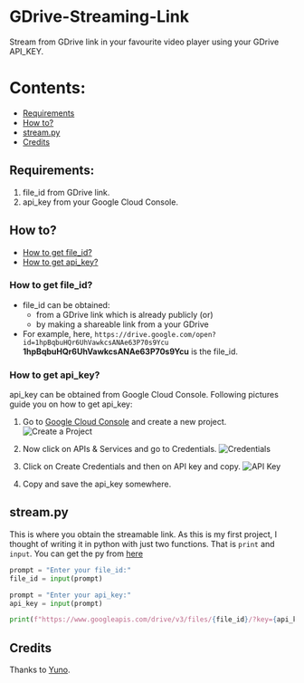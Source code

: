 # GDrive-Streaming-Link
Stream from GDrive link in your favourite video player using your GDrive API_KEY.

# Contents:
* [Requirements](https://github.com/Tweetus-Bot/GDrive-Streaming-Link/blob/master/README.md#requirements)
* [How to?](https://github.com/Tweetus-Bot/GDrive-Streaming-Link/blob/master/README.md#how-to)
* [stream.py](https://github.com/Tweetus-Bot/GDrive-Streaming-Link/blob/master/README.md#streampy)
* [Credits](https://github.com/Tweetus-Bot/GDrive-Streaming-Link/blob/master/README.md#credits)

## Requirements:
1. file_id from GDrive link.
2. api_key from your Google Cloud Console.
       
## How to?
* [How to get file_id?](https://github.com/Tweetus-Bot/GDrive-Streaming-Link/blob/master/README.md#how-to-get-file_id)
* [How to get api_key?](https://github.com/Tweetus-Bot/GDrive-Streaming-Link/blob/master/README.md#how-to-get-api_key)
### How to get file_id?
- file_id can be obtained: 
  - from a GDrive link which is already publicly (or)
  - by making a shareable link from a your GDrive
- For example, here, `https://drive.google.com/open?id=1hpBqbuHQr6UhVawkcsANAe63P70s9Ycu` **1hpBqbuHQr6UhVawkcsANAe63P70s9Ycu** is the file_id.    
       
### How to get api_key?
api_key can be obtained from Google Cloud Console. Following pictures guide you on how to get api_key:

1. Go to [Google Cloud Console](https://console.cloud.google.com) and create a new project.
![Create a Project](https://i.imgur.com/7RRshPa.png)

2. Now click on APIs & Services and go to Credentials.
![Credentials](https://i.imgur.com/Wt24uXa.png)

3. Click on Create Credentials and then on API key and copy.
![API Key](https://i.imgur.com/pCa9SvF.png)

4. Copy and save the api_key somewhere.

## stream.py
This is where you obtain the streamable link. As this is my first project, I thought of writing it in python with just two functions. That is `print` and `input`. You can get the py from [here](https://github.com/Tweetus-Bot/GDrive-Streaming-Link/blob/master/stream.py)

```python
prompt = "Enter your file_id:" 
file_id = input(prompt)

prompt = "Enter your api_key:"
api_key = input(prompt)

print(f"https://www.googleapis.com/drive/v3/files/{file_id}/?key={api_key}&alt=media")
```

## Credits
Thanks to [Yuno](https://github.com/yunooooo/Google-Drive-Streamable-Link-Generator).
